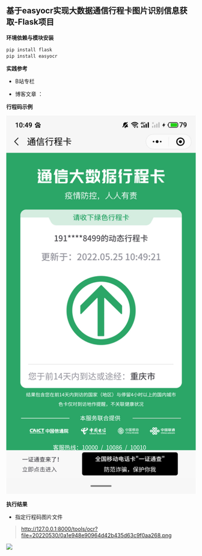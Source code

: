 ## 基于easyocr实现大数据通信行程卡图片识别信息获取-Flask项目

**环境依赖与模块安装**

```bash
pip install flask
pip install easyocr
```



**实践参考**

- B站专栏

- 博客文章 ：



**行程码示例**

![](./img/0a1e948e90964d42b435d63c9f0aa268.png)



**执行结果**

- 指定行程码图片文件

> http://127.0.0.1:8000/tools/ocr?file=20220530/0a1e948e90964d42b435d63c9f0aa268.png


![](/img/image-20220530215301119.png)
